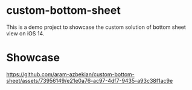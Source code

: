 # custom-bottom-sheet

This is a demo project to showcase the custom solution of bottom sheet view on iOS 14.

# Showcase
https://github.com/aram-azbekian/custom-bottom-sheet/assets/73956149/e21e0a76-ac97-4df7-9435-a93c38f1ac9e
